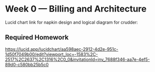 # Week 0 — Billing and Architecture

Lucid chart link for napkin design and logical diagram for crudder:

## Required Homework

https://lucid.app/lucidchart/aa598aec-2912-4d2e-951c-1d50f7049b00/edit?viewport_loc=-1583%2C-2517%2C2637%2C1316%2C0_0&invitationId=inv_7688f346-aa7e-4ef5-89d0-c580bb25b5c0
